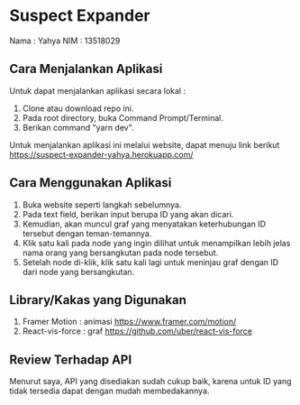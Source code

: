 # Suspect Expander
Nama : Yahya
NIM  : 13518029

## Cara Menjalankan Aplikasi
Untuk dapat menjalankan aplikasi secara lokal :
1. Clone atau download repo ini.
2. Pada root directory, buka Command Prompt/Terminal.
3. Berikan command "yarn dev".

Untuk menjalankan aplikasi ini melalui website, dapat menuju link berikut https://suspect-expander-yahya.herokuapp.com/

## Cara Menggunakan Aplikasi
1. Buka website seperti langkah sebelumnya.
2. Pada text field, berikan input berupa ID yang akan dicari.
3. Kemudian, akan muncul graf yang menyatakan keterhubungan ID tersebut dengan teman-temannya.
4. Klik satu kali pada node yang ingin dilihat untuk menampilkan lebih jelas nama orang yang bersangkutan pada node tersebut.
5. Setelah node di-klik, klik satu kali lagi untuk meninjau graf dengan ID dari node yang bersangkutan.

## Library/Kakas yang Digunakan
1. Framer Motion : animasi
    https://www.framer.com/motion/
2. React-vis-force : graf
    https://github.com/uber/react-vis-force

## Review Terhadap API
Menurut saya, API yang disediakan sudah cukup baik, karena untuk ID yang tidak tersedia dapat dengan mudah membedakannya.